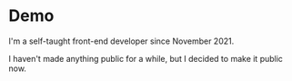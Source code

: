 # Demo 

I'm a self-taught front-end developer since November 2021.

I haven't made anything public for a while, but I decided to make it public now.

